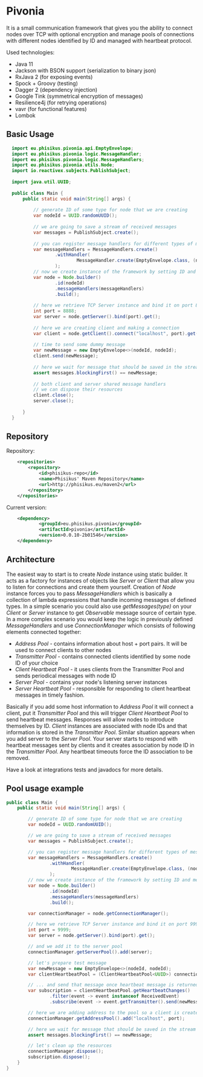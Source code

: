 # Pivonia
It is a small communication framework that gives you the ability to connect nodes over TCP with optional encryption and manage pools of connections with different nodes identified by ID and managed with heartbeat protocol.

Used technologies:

- Java 11
- Jackson with BSON support (serialization to binary json)
- RxJava 2 (for exposing events)
- Spock + Groovy (testing)
- Dagger 2 (dependency injection)
- Google Tink (symmetrical encryption of messages)
- Resilience4j (for retrying operations)
- vavr (for functional features)
- Lombok

## Basic Usage
```java
  import eu.phisikus.pivonia.api.EmptyEnvelope;
  import eu.phisikus.pivonia.logic.MessageHandler;
  import eu.phisikus.pivonia.logic.MessageHandlers;
  import eu.phisikus.pivonia.utils.Node;
  import io.reactivex.subjects.PublishSubject;
  
  import java.util.UUID;
  
  public class Main {
      public static void main(String[] args) {
      
          // generate ID of some type for node that we are creating
          var nodeId = UUID.randomUUID();        
  
          // we are going to save a stream of received messages
          var messages = PublishSubject.create();
  
          // you can register message handlers for different types of messages
          var messageHandlers = MessageHandlers.create()
                  .withHandler(
                          MessageHandler.create(EmptyEnvelope.class, (node, message) -> messages.onNext(message))
                  );
          // now we create instance of the framework by setting ID and message handlers
          var node = Node.builder()
                  .id(nodeId)
                  .messageHandlers(messageHandlers)
                  .build();
  
          // here we retrieve TCP Server instance and bind it on port 8888
          int port = 8888;
          var server = node.getServer().bind(port).get();
  
          // here we are creating client and making a connection
          var client = node.getClient().connect("localhost", port).get();
  
          // time to send some dummy message
          var newMessage = new EmptyEnvelope<>(nodeId, nodeId);
          client.send(newMessage);
  
          // here we wait for message that should be saved in the stream by message handler above
          assert messages.blockingFirst() == newMessage;
  
          // both client and server shared message handlers
          // we can dispose their resources
          client.close();
          server.close();
  
      }
  }

```


## Repository

Repository:
```xml
    <repositories>
        <repository>
            <id>phisikus-repo</id>
            <name>Phisikus' Maven Repository</name>
            <url>http://phisikus.eu/maven2</url>
        </repository>
    </repositories>

```     
Current version:
```xml
    <dependency>
            <groupId>eu.phisikus.pivonia</groupId>
            <artifactId>pivonia</artifactId>
            <version>0.0.10-2b01546</version>
    </dependency>
```


## Architecture

The easiest way to start is to create _Node_ instance using static builder. It acts as a factory for instances of objects like _Server_ or _Client_ that allow you to listen for connections and create them yourself.
Creation of _Node_ instance forces you to pass _MessageHandlers_ which is basically a collection of lambda expressions that handle incoming messages of defined types. In a simple scenario you could also use _getMessages(type)_ on your _Client_ or _Server_ instance to get _Observable_ message source of certain type. In a more complex scenario you would keep the logic in previously defined _MessageHandlers_ and use _ConnectionManager_ which consists of following elements connected together:
- _Address Pool_ - contains information about host + port pairs. It will be used to connect clients to other nodes
- _Transmitter Pool_ - contains connected clients identified by some node ID of your choice
- _Client Heartbeat Pool_ - it uses clients from the Transmitter Pool and sends periodical messages with node ID
- _Server Pool_ - contains your node's listening server instances
- _Server Heartbeat Pool_ - responsible for responding to client heartbeat messages in timely fashion.

Basically if you add some host information to _Address Pool_ it will connect a client, put it _Transmitter Pool_ and this will trigger _Client Heartbeat Pool_ to send heartbeat messages. Responses will allow nodes to introduce themselves by ID. _Client_ instances are associated with node IDs and that information is stored in the _Transmitter Pool_. Similar situation appears when you add server to the _Server Pool_. Your server starts to respond with heartbeat messages sent by clients and it creates association by node ID in the _Transmitter Pool_. Any heartbeat timeouts force the ID association to be removed.

Have a look at integrations tests and javadocs for more details.

## Pool usage example

```java
public class Main {
    public static void main(String[] args) {

        // generate ID of some type for node that we are creating
        var nodeId = UUID.randomUUID();

        // we are going to save a stream of received messages
        var messages = PublishSubject.create();

        // you can register message handlers for different types of messages
        var messageHandlers = MessageHandlers.create()
                .withHandler(
                        MessageHandler.create(EmptyEnvelope.class, (node, message) -> messages.onNext(message))
                );
        // now we create instance of the framework by setting ID and message handlers
        var node = Node.builder()
                .id(nodeId)
                .messageHandlers(messageHandlers)
                .build();

        var connectionManager = node.getConnectionManager();

        // here we retrieve TCP Server instance and bind it on port 9999
        int port = 9999;
        var server = node.getServer().bind(port).get();

        // and we add it to the server pool
        connectionManager.getServerPool().add(server);

        // let's prepare test message
        var newMessage = new EmptyEnvelope<>(nodeId, nodeId);
        var clientHeartbeatPool = (ClientHeartbeatPool<UUID>) connectionManager.getClientHeartbeatPool();

        // ... and send that message once heartbeat message is returned to the client
        var subscription = clientHeartbeatPool.getHeartbeatChanges()
                .filter(event -> event instanceof ReceivedEvent)
                .subscribe(event -> event.getTransmitter().send(newMessage));

        // here we are adding address to the pool so a client is created
        connectionManager.getAddressPool().add("localhost", port);

        // here we wait for message that should be saved in the stream by message handler above
        assert messages.blockingFirst() == newMessage;

        // let's clean up the resources
        connectionManager.dispose();
        subscription.dispose();
    }
}

```


  
